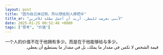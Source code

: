 ```yaml
---
layout: post
title: "因为自己淋过雨，所以想给别人撑把伞"
title_ar: "لأنني تعرضت للمطر، أريد أن أحمل مظلة للآخرين"
date: 2025-01-25 00:52:48 +0800
tags: ["思考", "价值"]
---
```


<div class="bilingual">
  <div class="zh">
    一个人的价值不在于他拥有多少。而是在于他能够给与多少。
  </div>
  <div class="ar" dir="rtl">
    قيمة الشخص لا تكمن في مقدار ما يملك، بل في مقدار ما يستطيع أن يعطي.
  </div>
</div> 
